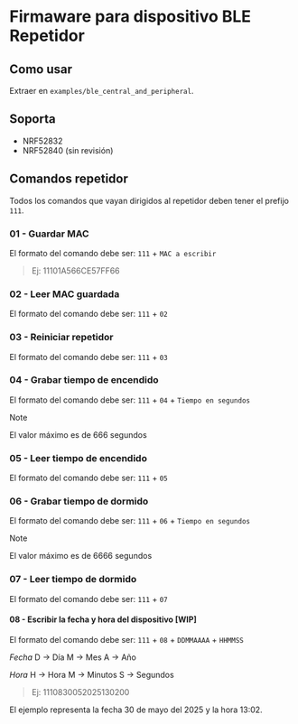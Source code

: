 # Firmaware para dispositivo BLE Repetidor

## Como usar
Extraer en `examples/ble_central_and_peripheral`.

## Soporta
- NRF52832
- NRF52840 (sin revisión)



## Comandos repetidor

Todos los comandos que vayan dirigidos al repetidor deben tener el prefijo `111`.


### 01 - Guardar MAC

El formato del comando debe ser:
`111` + `MAC a escribir`


>Ej: 11101A566CE57FF66



### 02 - Leer MAC guardada

El formato del comando debe ser:
`111` + `02`


### 03 - Reiniciar repetidor

El formato del comando debe ser:
`111` + `03`



### 04 - Grabar tiempo de encendido

El formato del comando debe ser:
`111` + `04` + `Tiempo en segundos`

> [!NOTE]
> El valor máximo es de 666 segundos



### 05 - Leer tiempo de encendido

El formato del comando debe ser:
`111` + `05`



### 06 - Grabar tiempo de dormido

El formato del comando debe ser:
`111` + `06` + `Tiempo en segundos`
> [!NOTE]
> El valor máximo es de 6666 segundos



### 07 - Leer tiempo de dormido

El formato del comando debe ser:
`111` + `07`


#### 08 - Escribir la fecha y hora del dispositivo [WIP]

El formato del comando debe ser:
`111` + `08` + `DDMMAAAA` + `HHMMSS`

*Fecha*
D -> Día
M -> Mes
A -> Año

*Hora*
H -> Hora
M -> Minutos
S -> Segundos

>Ej: 1110830052025130200

El ejemplo representa la fecha 30 de mayo del 2025 y la hora 13:02.